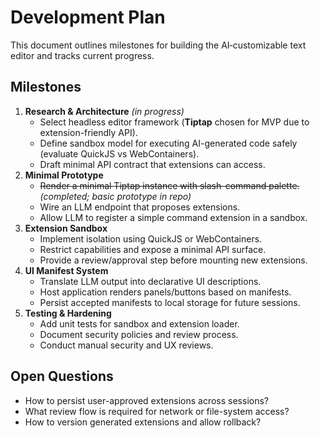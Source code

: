 # Development Plan

This document outlines milestones for building the AI‑customizable text editor and tracks current progress.

## Milestones
1. **Research & Architecture** *(in progress)*
   - Select headless editor framework (**Tiptap** chosen for MVP due to extension-friendly API).
   - Define sandbox model for executing AI-generated code safely (evaluate QuickJS vs WebContainers).
   - Draft minimal API contract that extensions can access.
2. **Minimal Prototype**
   - ~~Render a minimal Tiptap instance with slash-command palette.~~ *(completed; basic prototype in repo)*
   - Wire an LLM endpoint that proposes extensions.
   - Allow LLM to register a simple command extension in a sandbox.
3. **Extension Sandbox**
   - Implement isolation using QuickJS or WebContainers.
   - Restrict capabilities and expose a minimal API surface.
   - Provide a review/approval step before mounting new extensions.
4. **UI Manifest System**
   - Translate LLM output into declarative UI descriptions.
   - Host application renders panels/buttons based on manifests.
   - Persist accepted manifests to local storage for future sessions.
5. **Testing & Hardening**
   - Add unit tests for sandbox and extension loader.
   - Document security policies and review process.
   - Conduct manual security and UX reviews.

## Open Questions
- How to persist user-approved extensions across sessions?
- What review flow is required for network or file-system access?
- How to version generated extensions and allow rollback?
